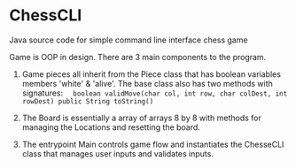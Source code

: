 # ChessCLI

Java source code for simple command line interface chess game

Game is OOP in design. There are 3 main components to the program. 
1. Game pieces all inherit from the Piece class that has boolean variables members 'white' & 'alive'. The base class also has two methods with signatures:
``  
    boolean validMove(char col, int row, char colDest, int rowDest)
    public String toString()
``
2. The Board is essentially a array of arrays 8 by 8 with methods for managing the Locations and resetting the board.

3. The entrypoint Main controls game flow and instantiates the ChesseCLI class that manages user inputs and validates inputs.

